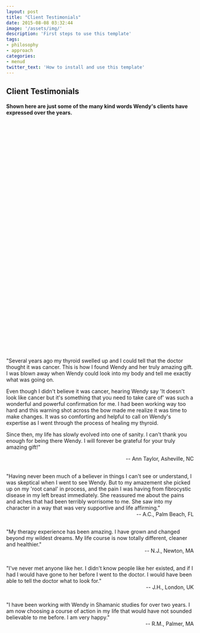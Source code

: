 ```yaml
---
layout: post
title: "Client Testimonials"
date: 2015-08-08 03:32:44
image: '/assets/img/'
description: 'First steps to use this template'
tags:
- philosophy
- approach
categories:
- menud
twitter_text: 'How to install and use this template'
---
```



## Client Testimonials

#### Shown here are just some of the many kind words Wendy's clients have expressed over the years.

<div class="col-md-12">
<div class="col-sm-3"></div><div style="height:315px;" class="youtube-player col-sm-6" data-id="L-kT7_ffp3U"></div><div class="col-sm-3"></div>
</div>
<div class="col-md-12">
<div class="col-sm-3"></div><div style="height:315px;" class="youtube-player col-sm-6" data-id="vRgWewNlb7k"></div><div class="col-sm-3"></div>
</div>


<div class='divider col-xs-12 col-md-12 col-lg-12'>
    <span class="icom-logo-fleur"></span>
</div>

<div class="row col-xs-12 col-sm-12 col-md-12 col-lg-12"><div class="col-xs-2 col-sm-2 col-md-2 col-lg-2"></div>
<div style="text-align:left;" class="col-xs-8 col-sm-8 col-md-8 col-lg-8">"Several years ago my thyroid swelled up and I could tell that the doctor thought it was cancer. This is how I found Wendy and her truly amazing gift. I was blown away when Wendy could look into my body and tell me exactly what was going on.

Even though I didn't believe it was cancer, hearing Wendy say 'It doesn't look like cancer but it's something that you need to take care of' was such a wonderful and powerful confirmation for me. I had been working way too hard and this warning shot across the bow made me realize it was time to make changes. It was so comforting and helpful to call on Wendy's expertise as I went through the process of healing my thyroid.

Since then, my life has slowly evolved into one of sanity. I can't thank you enough for being there Wendy. I will forever be grateful for your truly amazing gift!"</div>
<div class="col-xs-2 col-sm-2 col-md-2 col-lg-2"></div></div>
<div style="margin-bottom:30px;" class="row col-xs-12 col-sm-12 col-md-12 col-lg-12"><div class="col-xs-2 col-sm-2 col-md-2 col-lg-2"></div><div class="col-xs-8 col-sm-8 col-md-8 col-lg-8" style="margin-bottom:20px;text-align:right;">-- Ann Taylor, Asheville, NC</div><div class="col-xs-2 col-sm-2 col-md-2 col-lg-2"></div></div>

<div clas="row col-xs-12 col-sm-12 col-md-12 col-lg-12"><div class="col-xs-2 col-sm-2 col-md-2 col-lg-2"></div>
<div style="text-align:left;" class="col-xs-8 col-sm-8 col-md-8 col-lg-8">"Having never been much of a believer in things I can't see or understand, I was skeptical when I went to see Wendy. But to my amazement she picked up on my 'root canal' in process, and the pain I was having from fibrocystic disease in my left breast immediately. She reassured me about the pains and aches that had been terribly worrisome to me. She saw into my character in a way that was very supportive and life affirming."</div>
<div class="col-xs-2 col-sm-2 col-md-2 col-lg-2"></div></div>
<div style="margin-bottom:30px;" class="row col-xs-12 col-sm-12 col-md-12 col-lg-12"><div class="col-xs-2 col-sm-2 col-md-2 col-lg-2"></div><div class="col-xs-8 col-sm-8 col-md-8 col-lg-8" style="margin-bottom:20px;text-align:right;">-- A.C., Palm Beach, FL</div><div class="col-xs-2 col-sm-2 col-md-2 col-lg-2"></div></div>

<div clas="row col-xs-12 col-sm-12 col-md-12 col-lg-12"><div class="col-xs-2 col-sm-2 col-md-2 col-lg-2"></div>
<div style="text-align:left;" class="col-xs-8 col-sm-8 col-md-8 col-lg-8">"My therapy experience has been amazing. I have grown and changed beyond my wildest dreams. My life course is now totally different, cleaner and healthier."</div>
<div class="col-xs-2 col-sm-2 col-md-2 col-lg-2"></div></div>
<div style="margin-bottom:30px;" class="row col-xs-12 col-sm-12 col-md-12 col-lg-12"><div class="col-xs-2 col-sm-2 col-md-2 col-lg-2"></div><div class="col-xs-8 col-sm-8 col-md-8 col-lg-8" style="margin-bottom:20px;text-align:right;">-- N.J., Newton, MA</div><div class="col-xs-2 col-sm-2 col-md-2 col-lg-2"></div></div>

<div clas="row col-xs-12 col-sm-12 col-md-12 col-lg-12"><div class="col-xs-2 col-sm-2 col-md-2 col-lg-2"></div>
<div style="text-align:left;" class="col-xs-8 col-sm-8 col-md-8 col-lg-8">"I've never met anyone like her. I didn't know people like her existed, and if I had I would have gone to her before I went to the doctor. I would have been able to tell the doctor what to look for."</div>
<div class="col-xs-2 col-sm-2 col-md-2 col-lg-2"></div></div>
<div style="margin-bottom:30px;" class="row col-xs-12 col-sm-12 col-md-12 col-lg-12"><div class="col-xs-2 col-sm-2 col-md-2 col-lg-2"></div><div class="col-xs-8 col-sm-8 col-md-8 col-lg-8" style="margin-bottom:20px;text-align:right;">-- J.H., London, UK</div><div class="col-xs-2 col-sm-2 col-md-2 col-lg-2"></div></div>

<div clas="row col-xs-12 col-sm-12 col-md-12 col-lg-12"><div class="col-xs-2 col-sm-2 col-md-2 col-lg-2"></div>
<div style="text-align:left;" class="col-xs-8 col-sm-8 col-md-8 col-lg-8">"I have been working with Wendy in Shamanic studies for over two years. I am now choosing a course of action in my life that would have not sounded believable to me before. I am very happy."</div>
<div class="col-xs-2 col-sm-2 col-md-2 col-lg-2"></div></div>
<div style="margin-bottom:10px;" class="row col-xs-12 col-sm-12 col-md-12 col-lg-12"><div class="col-xs-2 col-sm-2 col-md-2 col-lg-2"></div><div class="col-xs-8 col-sm-8 col-md-8 col-lg-8" style="margin-bottom:20px;text-align:right;">-- R.M., Palmer, MA</div><div class="col-xs-2 col-sm-2 col-md-2 col-lg-2"></div></div>

<div class="row"><div class="col-xs-12 col-sm-12 col-md-12 col-lg-12" style="margin-bottom:20px;text-align:right;"><div class='divider divider-down col-xs-12 col-md-12 col-lg-12'>
    <span class="icom-logo-fleur"></span>
</div></div></div>